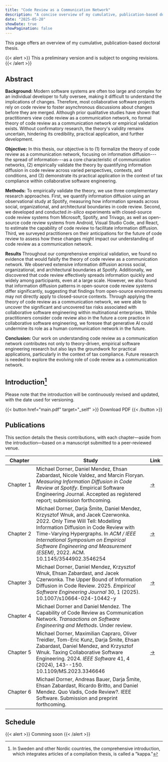```yaml
---
title: "Code Review as a Communication Network"
description: "A concise overview of my cumulative, publication-based doctoral thesis on code review as a communication network"
date: "2025-05-20"
showDate: true
showPagination: false
---
```


This page offers an overview of my cumulative, publication-based doctoral thesis.

{{< alert >}}
This a preliminary version and is subject to ongoing revisions.
{{< /alert >}}

## Abstract

**Background:** Modern software systems are often too large and complex for an individual developer to fully oversee, making it difficult to understand the implications of changes. Therefore, most collaborative software projects rely on code review to foster asynchronous discussions about changes before they are merged. Although prior qualitative studies have shown that practitioners view code review as a communication network, no formal theory of code review as a communication network or empirical validation exists. Without confirmatory research, the theory's validity remains uncertain, hindering its credibility, practical application, and further development.

**Objective:** In this thesis, our objective is to (1) formalize the theory of code review as a communication network, focusing on information diffusion---the spread of information---as a core characteristic of communication networks, (2) empirically validate the theory by quantifying information diffusion in code review across varied perspectives, contexts, and conditions, and (3) demonstrate its practical application in the context of tax compliance within collaborative software engineering.

**Methods:** To empirically validate the theory, we use three complementary research approaches. First, we quantify information diffusion using an observational study at Spotify, measuring how information spreads across social, organizational, and architectural boundaries in code review. Second, we developed and conducted *in-silico* experiments with closed-source code review systems from Microsoft, Spotify, and Trivago, as well as open-source code review systems from Android, Visual Studio Code, and React, to estimate the capability of code review to facilitate information diffusion. Third, we surveyed practitioners on their anticipations for the future of code review to assess how these changes might impact our understanding of code review as a communication network.

**Results** Throughout our comprehensive empirical validation, we found no evidence that would falsify the theory of code review as a communication network. We observed extensive information diffusion across social, organizational, and architectural boundaries at Spotify. Additionally, we discovered that code review effectively spreads information quickly and widely among participants, even at a large scale. However, we also found that information diffusion patterns in open-source code review systems differ significantly, suggesting that findings from open-source environments may not directly apply to closed-source contexts. Through applying the theory of code review as a communication network, we were able to uncover the significant and uncovered tax risks associated with collaborative software engineering within multinational enterprises. While practitioners consider code review also in the future a core practice in collaborative software engineering, we foresee that generative AI could undermine its role as a human communication network in the future.

**Conclusion:** Our work on understanding code review as a communication network contributes not only to theory-driven, empirical software engineering research but also lays the groundwork for practical applications, particularly in the context of tax compliance. Future research is needed to explore the evolving role of code review as a communication network.

## Introduction[^1]

[^1]: In Sweden and other Nordic countries, the comprehensive introduction, which integrates articles of a compilation thesis, is called a "kappa."

Please note that the introduction will be continuously revised and updated, with the date used for versioning.

{{< button href="main.pdf" target="_self" >}}
Download PDF
{{< /button >}}

## Publications

This section details the thesis contributions, with each chapter—aside from the introduction—based on a manuscript submitted to a peer-reviewed venue.

| Chapter | Study | Link |
|---|---|---|
| Chapter&nbsp;1 | Michael Dorner, Daniel Mendez, Ehsan Zabardast, Nicole Valdez, and Marcin Floryan. *Measuring Information Diffusion in Code Review at Spotify*. Empirical Software Engineering Journal. Accepted as registered report; submission forthcoming. | <a href="/publications/measuring-information-diffusion-in-code-review-at-spotify/" target="_blank" rel="noopener">→</a> |
| Chapter&nbsp;2 | Michael Dorner, Darja Šmite, Daniel Mendez, Krzysztof Wnuk, and Jacek Czerwonka. 2022. Only Time Will Tell: Modelling Information Diffusion in Code Review with Time-Varying Hypergraphs. In *ACM / IEEE International Symposium on Empirical Software Engineering and Measurement (ESEM)*, 2022. ACM. 10.1145/3544902.3546254 | <a href="/publications/only-time-will-tell/" target="_blank" rel="noopener">→</a> |
| Chapter&nbsp;3 | Michael Dorner, Daniel Mendez, Krzysztof Wnuk, Ehsan Zabardast, and Jacek Czerwonka. The Upper Bound of Information Diffusion in Code Review. 2025. *Empirical Software Engineering Journal* 30, 1 (2025). 10.1007/s10664-024-10442-y | <a href="/publications/upper-bound-of-information-diffusion-in-code-review/" target="_blank" rel="noopener">→</a> |
| Chapter&nbsp;4 | Michael Dorner and Daniel Mendez. The Capability of Code Review as Communication Network. *Transactions on Software Engineering and Methods*. Under review. | []() |
| Chapter&nbsp;5 | Michael Dorner, Maximilian Capraro, Oliver Treidler, Tom-Eric Kunz, Darja Šmite, Ehsan Zabardast, Daniel Mendez, and Krzysztof Wnuk. Taxing Collaborative Software Engineering. 2024. *IEEE Software* 41, 4 (2024), 143--150. 10.1109/MS.2023.3346646 | <a href="/publications/taxing-collaborative-software-engineering/" target="_blank" rel="noopener">→</a> |
| Chapter&nbsp;6 | Michael Dorner, Andreas Bauer, Darja Šmite, Ehsan Zabardast, Ricardo Britto, and Daniel Mendez. Quo Vadis, Code Review?. IEEE Software. Submission and preprint forthcoming. | []() |

## Schedule

{{< alert >}}
Comming soon
{{< /alert >}}
